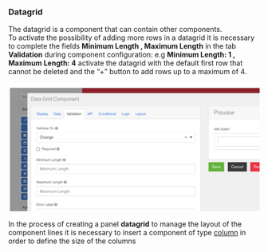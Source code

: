 ### Datagrid
The datagrid is a component that can contain other components.  
To activate the possibility of adding more rows in a datagrid it is necessary to complete
the fields **Minimum Length , Maximum Length** in the tab **Validation** during component configuration: e.g **Minimum Length: 1 , Maximum Length: 4** activate the datagrid with the default first row that cannot be deleted and the “+” button to add rows up to a maximum of 4.  

![datagrid](../../../img/componenti/data/datagrid_img1.png "datagrid")  

In the process of creating a panel **datagrid** to manage the layout of the component lines it is necessary to insert a component of type [column](../layout/columns.md#it-does-not-require-additional-configurations-if-necessary-use-the-standard-configurations) in order to define the size of the columns